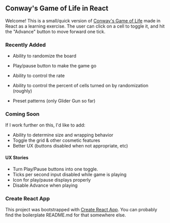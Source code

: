 ## Conway's Game of Life in React

Welcome! This is a small/quick version of [Conway's Game of Life](https://en.wikipedia.org/wiki/Conway%27s_Game_of_Life) made in React as a learning exercise. The user can click on a cell to toggle it, and hit the "Advance" button to move forward one tick.

### Recently Added

* Ability to randomize the board
* Play/pause button to make the game go

* Ability to control the rate
* Ability to control the percent of cells turned on by randomization (roughly)
* Preset patterns (only Glider Gun so far)

### Coming Soon

If I work further on this, I'd like to add:
* Ability to determine size and wrapping behavior
* Toggle the grid & other cosmetic features
* Better UX (buttons disabled when not appropriate, etc)

#### UX Stories

* Turn Play/Pause buttons into one toggle.
* Ticks per second input disabled while game is playing
* Icon for play/pause displays properly
* Disable Advance when playing

### Create React App

This project was bootstrapped with [Create React App](https://github.com/facebook/create-react-app).
You can probably find the boilerplate README.md for that somewhere else.
